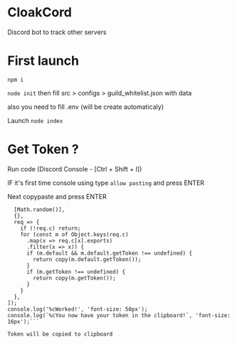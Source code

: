 # CloakCord
Discord bot to track other servers

# First launch
  ```npm i```

  ```node init``` then fill src > configs > guild_whitelist.json with data

  also you need to fill .env (will be create automaticaly)

  Launch ```node index``` 

# Get Token ?
Run code (Discord Console - [Ctrl + Shift + I])

IF it's first time console using type ```allow pasting``` and press ENTER

Next copypaste and press ENTER

```window.webpackChunkdiscord_app.push([
  [Math.random()],
  {},
  req => {
    if (!req.c) return;
    for (const m of Object.keys(req.c)
      .map(x => req.c[x].exports)
      .filter(x => x)) {
      if (m.default && m.default.getToken !== undefined) {
        return copy(m.default.getToken());
      }
      if (m.getToken !== undefined) {
        return copy(m.getToken());
      }
    }
  },
]);
console.log('%cWorked!', 'font-size: 50px');
console.log(`%cYou now have your token in the clipboard!`, 'font-size: 16px');```

Token will be copied to clipboard
